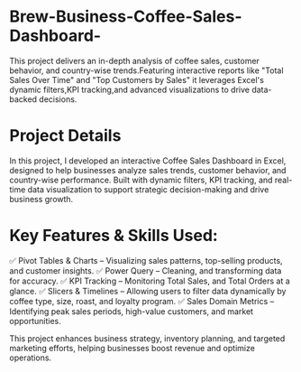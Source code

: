 # Brew-Business-Coffee-Sales-Dashboard-
This project delivers an in-depth analysis of coffee sales, customer behavior, and country-wise trends.Featuring interactive reports like "Total Sales Over Time" and "Top Customers by Sales" it leverages Excel's dynamic filters,KPI tracking,and advanced visualizations to drive data-backed decisions.

# Project Details
In this project, I developed an interactive Coffee Sales Dashboard in Excel, designed to help businesses analyze sales trends, customer behavior, and country-wise performance. Built with dynamic filters, KPI tracking, and real-time data visualization to support strategic decision-making and drive business growth.

# Key Features & Skills Used:
✅ Pivot Tables & Charts – Visualizing sales patterns, top-selling products, and customer insights.
✅ Power Query – Cleaning, and transforming data for accuracy.
✅ KPI Tracking – Monitoring Total Sales, and Total Orders at a glance.
✅ Slicers & Timelines – Allowing users to filter data dynamically by coffee type, size, roast, and loyalty program.
✅ Sales Domain Metrics – Identifying peak sales periods, high-value customers, and market opportunities.

This project enhances business strategy, inventory planning, and targeted marketing efforts, helping businesses boost revenue and optimize operations.
